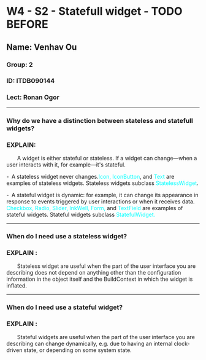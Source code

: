 # W4 - S2 - Statefull widget - TODO BEFORE
## Name: Venhav Ou
### Group: 2
### ID: ITDB090144
### Lect: Ronan Ogor
---
### Why do we have a distinction between  stateless and statefull widgets?

### EXPLAIN:
<p>&emsp;&emsp;A widget is either stateful or stateless. If a widget can change—when a user interacts with it, for example—it's stateful. </p>
<p>-&ensp;A stateless widget never changes.<font color="cyan">Icon, IconButton</font>, and <font color="cyan">Text</font> are examples of stateless widgets. Stateless widgets subclass <font color="cyan">StatelessWidget</font>.
</p>
<p>-&ensp;A stateful widget is dynamic: for example, it can change its appearance in response to events triggered by user interactions or when it receives data. <font color="cyan">Checkbox, Radio, Slider, InkWell, Form,</font> and <font color="cyan">TextField</font> are examples of stateful widgets. Stateful widgets subclass <font color="cyan">StatefulWidget.</font>
</p>

---
### When do I need use a stateless widget?
### EXPLAIN : 
<p>&emsp;&emsp;Stateless widget are useful when the part of the user interface you are describing does not depend on anything other than the configuration information in the object itself and the BuildContext in which the widget is inflated.
</p>

---
### When do I need use a stateful widget?
### EXPLAIN :
<p>&emsp;&emsp;Stateful widgets are useful when the part of the user interface you are describing can change dynamically, e.g. due to having an internal clock-driven state, or depending on some system state.
</p>










